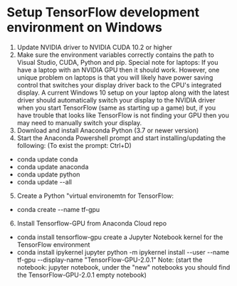 # Setup TensorFlow development environment on Windows

1. Update NVIDIA driver to NVIDIA CUDA 10.2 or higher
2. Make sure the environment variables correctly contains the path to Visual Studio, CUDA, Python and pip.
Special note for laptops: If you have a laptop with an NVIDIA GPU then it should work. However, one unique problem on laptops is that you will likely have power saving control that switches your display driver back to the CPU's integrated display. A current Windows 10 setup on your laptop along with the latest driver should automatically switch your display to the NVIDIA driver when you start TensorFlow (same as starting up a game) but, if you have trouble that looks like TensorFlow is not finding your GPU then you may need to manually switch your display.
3. Download and install Anaconda Python (3.7 or newer version)
4. Start the Anaconda Powershell prompt and start installing/updating the following: (To exist the prompt: Ctrl+D)
* conda update conda
* conda update anaconda
* conda update python
* conda update --all
5. Create a Python "virtual environemtn for TensorFlow:
* conda create --name tf-gpu
6. Install Tensorflow-GPU from Anaconda Cloud repo
* conda install tensorflow-gpu
create a Jupyter Notebook kernel for the TensorFlow environment
* conda install ipykernel jupyter
python -m ipykernel install --user --name tf-gpu --display-name "TensorFlow-GPU-2.0.1"
Note: (start the notebook: jupyter notebook, under the "new" notebooks you should find the TensorFlow-GPU-2.0.1 empty notebook)

# 
